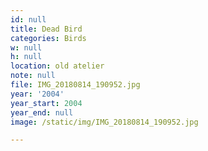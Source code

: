```yaml
---
id: null
title: Dead Bird
categories: Birds
w: null
h: null
location: old atelier
note: null
file: IMG_20180814_190952.jpg
year: '2004'
year_start: 2004
year_end: null
image: /static/img/IMG_20180814_190952.jpg

---
```


